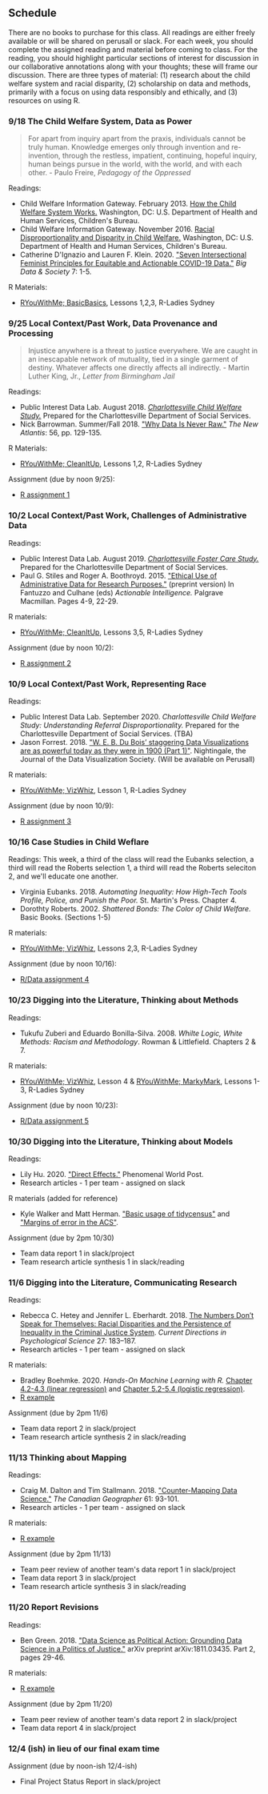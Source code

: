 ## Schedule

There are no books to purchase for this class. All readings are either freely available or will be shared on perusall or slack. For each week, you should complete the assigned reading and material before coming to class. For the reading, you should highlight particular sections of interest for discussion in our collaborative annotations along with your thoughts; these will frame our discussion. There are three types of material: (1) research about the child welfare system and racial disparity, (2) scholarship on data and methods, primarily with a focus on using data responsibly and ethically, and (3) resources on using R. 

### 9/18 The Child Welfare System, Data as Power

> For apart from inquiry apart from the praxis, individuals cannot be truly human. Knowledge emerges only through invention and re-invention, through the restless, impatient, continuing, hopeful inquiry, human beings pursue in the world, with the world, and with each other. - Paulo Freire, *Pedagogy of the Oppressed*

Readings:
* Child Welfare Information Gateway. February 2013. [How the Child Welfare System Works.](https://www.childwelfare.gov/pubs/factsheets/cpswork/) Washington, DC: U.S. Department of Health and Human Services, Children's Bureau.
* Child Welfare Information Gateway. November 2016. [Racial Disproportionality and Disparity in Child Welfare.](https://www.childwelfare.gov/pubs/issue-briefs/racial-disproportionality/) Washington, DC: U.S. Department of Health and Human Services, Children's Bureau.
* Catherine D'Ignazio and Lauren F. Klein. 2020. ["Seven Intersectional Feminist Principles for Equitable and Actionable COVID-19 Data."](https://journals.sagepub.com/doi/10.1177/2053951720942544) *Big Data \& Society* 7: 1-5.

R Materials:
* [RYouWithMe; BasicBasics](https://rladiessydney.org/courses/ryouwithme/01-basicbasics-0/), Lessons 1,2,3, R-Ladies Sydney


### 9/25 Local Context/Past Work, Data Provenance and Processing

> Injustice anywhere is a threat to justice everywhere. We are caught in an inescapable network of mutuality, tied in a single garment of destiny. Whatever affects one directly affects all indirectly. - Martin Luther King, Jr., *Letter from Birmingham Jail*

Readings:
* Public Interest Data Lab. August 2018. [*Charlottesville Child Welfare Study.*](https://doi.org/10.18130/v3-1j50-3z57) Prepared for the Charlottesville Department of Social Services.
* Nick Barrowman. Summer/Fall 2018. ["Why Data Is Never Raw."](https://www.thenewatlantis.com/docLib/20181001_TNA56Barrowman.pdf) *The New Atlantis*: 56, pp. 129-135.

R Materials:
*  [RYouWithMe; CleanItUp](https://rladiessydney.org/courses/ryouwithme/02-cleanitup-0), Lessons 1,2, R-Ladies Sydney

Assignment (due by noon 9/25):
* [R assignment 1](week1-assignment.html)


### 10/2 Local Context/Past Work, Challenges of Administrative Data

Readings: 
* Public Interest Data Lab. August 2019. [*Charlottesville Foster Care Study.*](https://doi.org/10.18130/v3-ztey-hn31) Prepared for the Charlottesville Department of Social Services.
* Paul G. Stiles and Roger A. Boothroyd. 2015. ["Ethical Use of Administrative Data for Research Purposes."](https://www.aisp.upenn.edu/wp-content/uploads/2015/09/0033_12_SP2_Ethical_Admin_Data_001.pdf) (preprint version) In Fantuzzo and Culhane (eds) *Actionable Intelligence.* Palgrave Macmillan. Pages 4-9, 22-29.

R materials:
* [RYouWithMe; CleanItUp](https://rladiessydney.org/courses/ryouwithme/02-cleanitup-0), Lessons 3,5, R-Ladies Sydney

Assignment (due by noon 10/2):
* [R assignment 2](week2-assignment.html)


### 10/9 Local Context/Past Work, Representing Race

Readings:

* Public Interest Data Lab. September 2020. *Charlottesville Child Welfare Study: Understanding Referral Disproportionality.* Prepared for the Charlottesville Department of Social Services. (TBA)
* Jason Forrest. 2018. ["W. E. B. Du Bois’ staggering Data Visualizations are as powerful today as they were in 1900 (Part 1)"](https://medium.com/nightingale/w-e-b-du-bois-staggering-data-visualizations-are-as-powerful-today-as-they-were-in-1900-64752c472ae4). Nightingale, the Journal of the Data Visualization Society. (Will be available on Perusall)

R materials:
* [RYouWithMe; VizWhiz](https://rladiessydney.org/courses/ryouwithme/03-vizwhiz-0/), Lesson 1, R-Ladies Sydney

Assignment (due by noon 10/9):
* [R assignment 3](week3-assignment.html)


### 10/16 Case Studies in Child Weflare

Readings: This week, a third of the class will read the Eubanks selection, a third will read the Roberts selection 1, a third will read the Roberts seleciton 2,  and we'll educate one another.
* Virginia Eubanks. 2018. *Automating Inequality: How High-Tech Tools Profile, Police, and Punish the Poor.* St. Martin's Press. Chapter 4.
* Dorothty Roberts. 2002. *Shattered Bonds: The Color of Child Welfare.* Basic Books. (Sections 1-5) 

R materials: 
* [RYouWithMe; VizWhiz](https://rladiessydney.org/courses/ryouwithme/03-vizwhiz-0/), Lessons 2,3, R-Ladies Sydney

Assignment (due by noon 10/16):
* [R/Data assignment 4](week4-assignment.html)


### 10/23 Digging into the Literature, Thinking about Methods

Readings:
* Tukufu Zuberi and Eduardo Bonilla-Silva. 2008. *Whilte Logic, White Methods: Racism and Methodology*. Rowman & Littlefield. Chapters 2 & 7.

R materials: 
* [RYouWithMe; VizWhiz](https://rladiessydney.org/courses/ryouwithme/03-vizwhiz-0/), Lesson 4 & [RYouWithMe; MarkyMark](https://rladiessydney.org/courses/ryouwithme/04-markymark-0/), Lessons 1-3, R-Ladies Sydney

Assignment (due by noon 10/23):
* [R/Data assignment 5](week5-assignment.html)


### 10/30 Digging into the Literature, Thinking about Models

Readings: 
* Lily Hu. 2020. ["Direct Effects."](https://phenomenalworld.org/analysis/direct-effects) Phenomenal World Post.
* Research articles - 1 per team - assigned on slack

R materials (added for reference)
* Kyle Walker and Matt Herman. ["Basic usage of tidycensus"](https://walker-data.com/tidycensus/articles/basic-usage.html) and ["Margins of error in the ACS"](https://walker-data.com/tidycensus/articles/margins-of-error.html). 

Assignment (due by 2pm 10/30)
* Team data report 1 in slack/project
* Team research article synthesis 1 in slack/reading


### 11/6 Digging into the Literature, Communicating Research

Readings: 
*  Rebecca C. Hetey and Jennifer L. Eberhardt. 2018. [The Numbers Don’t Speak for Themselves: Racial Disparities and the Persistence of Inequality in the Criminal Justice System](https://doi.org/10.1177/0963721418763931). *Current Directions in Psychological Science* 27: 183–187. 
* Research articles - 1 per team - assigned on slack

R materials: 
* Bradley Boehmke. 2020. *Hands-On Machine Learning with R.* [Chapter 4.2-4.3 (linear regression)](https://bradleyboehmke.github.io/HOML/linear-regression.html#simple-linear-regression) and [Chapter 5.2-5.4 (logistic regression)](https://bradleyboehmke.github.io/HOML/logistic-regression.html#why-logistic-regression).
* [R example](https://raw.githubusercontent.com/commpaslab/publicinterestdata_2020/main/assignments/model_example.R)

Assignment (due by 2pm 11/6)
* Team data report 2 in slack/project
* Team research article synthesis 2 in slack/reading


### 11/13 Thinking about Mapping

Readings: 
* Craig M. Dalton and Tim Stallmann. 2018. ["Counter-Mapping Data Science."](https://onlinelibrary.wiley.com/doi/pdf/10.1111/cag.12398) *The Canadian Geographer* 61: 93-101.
* Research articles - 1 per team - assigned on slack

R materials: 
* [R example](https://raw.githubusercontent.com/commpaslab/publicinterestdata_2020/main/assignments/model_example2.R)

Assignment (due by 2pm 11/13)
* Team peer review of another team's data report 1 in slack/project
* Team data report 3 in slack/project
* Team research article synthesis 3 in slack/reading


### 11/20 Report Revisions

Readings: 
* Ben Green. 2018. ["Data Science as Political Action: Grounding Data Science in a Politics of Justice."](https://arxiv.org/pdf/1811.03435) arXiv preprint arXiv:1811.03435. Part 2, pages 29-46.

R materials: 
* [R example](https://raw.githubusercontent.com/commpaslab/publicinterestdata_2020/main/assignments/model_example3.R)

Assignment (due by 2pm 11/20)
* Team peer review of another team's data report 2 in slack/project
* Team data report 4 in slack/project


### 12/4 (ish) in lieu of our final exam time

Assignment (due by noon-ish 12/4-ish)
* Final Project Status Report in slack/project
